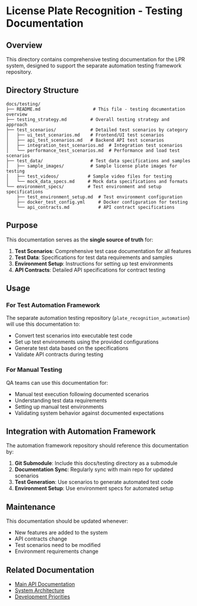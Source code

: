 # License Plate Recognition - Testing Documentation

## Overview

This directory contains comprehensive testing documentation for the LPR system, designed to support the separate automation testing framework repository.

## Directory Structure

```
docs/testing/
├── README.md                    # This file - testing documentation overview
├── testing_strategy.md         # Overall testing strategy and approach
├── test_scenarios/             # Detailed test scenarios by category
│   ├── ui_test_scenarios.md    # Frontend/UI test scenarios
│   ├── api_test_scenarios.md   # Backend API test scenarios
│   ├── integration_test_scenarios.md  # Integration test scenarios
│   └── performance_test_scenarios.md  # Performance and load test scenarios
├── test_data/                  # Test data specifications and samples
│   ├── sample_images/          # Sample license plate images for testing
│   ├── test_videos/           # Sample video files for testing
│   └── mock_data_specs.md     # Mock data specifications and formats
└── environment_specs/         # Test environment and setup specifications
    ├── test_environment_setup.md  # Test environment configuration
    ├── docker_test_config.yml     # Docker configuration for testing
    └── api_contracts.md           # API contract specifications
```

## Purpose

This documentation serves as the **single source of truth** for:

1. **Test Scenarios**: Comprehensive test case documentation for all features
2. **Test Data**: Specifications for test data requirements and samples
3. **Environment Setup**: Instructions for setting up test environments
4. **API Contracts**: Detailed API specifications for contract testing

## Usage

### For Test Automation Framework

The separate automation testing repository (`plate_recognition_automation`) will use this documentation to:

- Convert test scenarios into executable test code
- Set up test environments using the provided configurations
- Generate test data based on the specifications
- Validate API contracts during testing

### For Manual Testing

QA teams can use this documentation for:

- Manual test execution following documented scenarios
- Understanding test data requirements
- Setting up manual test environments
- Validating system behavior against documented expectations

## Integration with Automation Framework

The automation framework repository should reference this documentation by:

1. **Git Submodule**: Include this docs/testing directory as a submodule
2. **Documentation Sync**: Regularly sync with main repo for updated scenarios
3. **Test Generation**: Use scenarios to generate automated test code
4. **Environment Setup**: Use environment specs for automated setup

## Maintenance

This documentation should be updated whenever:

- New features are added to the system
- API contracts change
- Test scenarios need to be modified
- Environment requirements change

## Related Documentation

- [Main API Documentation](../technicals/api.md)
- [System Architecture](../technicals/architecture.md)
- [Development Priorities](../plans/phase_2/development_priorities.md)